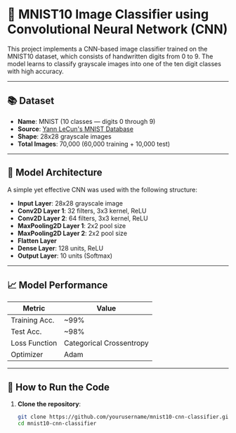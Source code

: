 # 🧠 MNIST10 Image Classifier using Convolutional Neural Network (CNN)

This project implements a CNN-based image classifier trained on the MNIST10 dataset, which consists of handwritten digits from 0 to 9. The model learns to classify grayscale images into one of the ten digit classes with high accuracy.

---

## 📚 Dataset

- **Name**: MNIST (10 classes — digits 0 through 9)
- **Source**: [Yann LeCun's MNIST Database](http://yann.lecun.com/exdb/mnist/)
- **Shape**: 28x28 grayscale images
- **Total Images**: 70,000 (60,000 training + 10,000 test)

---

## 🧠 Model Architecture

A simple yet effective CNN was used with the following structure:

- **Input Layer**: 28x28 grayscale image
- **Conv2D Layer 1**: 32 filters, 3x3 kernel, ReLU
- **Conv2D Layer 2**: 64 filters, 3x3 kernel, ReLU
- **MaxPooling2D Layer 1**: 2x2 pool size
- **MaxPooling2D Layer 2**: 2x2 pool size
- **Flatten Layer**
- **Dense Layer**: 128 units, ReLU
- **Output Layer**: 10 units (Softmax)

---

## 📈 Model Performance

| Metric        | Value     |
|---------------|-----------|
| Training Acc. | ~99%      |
| Test Acc.     | ~98%      |
| Loss Function | Categorical Crossentropy |
| Optimizer     | Adam      |

---

## 🚀 How to Run the Code

1. **Clone the repository**:
   ```bash
   git clone https://github.com/yourusername/mnist10-cnn-classifier.git
   cd mnist10-cnn-classifier
